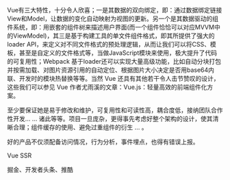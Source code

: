 Vue有三大特性，十分令人欣喜；一是其数据的双向绑定，即：通过数据绑定链接View和Model，让数据的变化自动映射为视图的更新。另一个是其数据驱动的组件系统，即：用嵌套的组件树来描述用户界面(而一个组件恰恰可以对应MVVM中的ViewModel)，其三是基于构建工具的单文件组件格式，即其所提供了强大的loader API，来定义对不同文件格式的预处理逻辑，从而让我们可以将CSS、模板，甚至是自定义的文件格式等，当做JavaScript模块来使用，极大提升了代码的可复用性；Webpack 基于loader还可以实现大量高级功能，比如自动分块打包并按需加载、对图片资源引用的自动定位、根据图片大小决定是否用base64内联、开发时的模块热替换等等。当然 Vue 还具有其他若干令人击节赞叹的设计，这些我们可以参见 Vue 作者尤雨溪的文章：Vue.js：轻量高效的前端组件化方案。



至少要保证她是易于修改和维护，可复用性和可读性高，耦合度低，接纳团队合作性开发… … 诸此等等。项目一旦庞杂，更得事先考虑好整个架构的设计，使其清晰合理；组件缓存的使用、避免过重组件的衍生 … 。


好的产品不仅须配备访问情况，行为分析，事件埋点，也得有错误上报。

Vue SSR

掘金、开发者头条、推酷